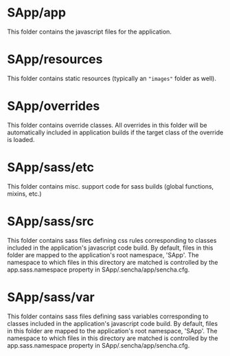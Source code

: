 # SApp/app

This folder contains the javascript files for the application.

# SApp/resources

This folder contains static resources (typically an `"images"` folder as well).

# SApp/overrides

This folder contains override classes. All overrides in this folder will be 
automatically included in application builds if the target class of the override
is loaded.

# SApp/sass/etc

This folder contains misc. support code for sass builds (global functions, 
mixins, etc.)

# SApp/sass/src

This folder contains sass files defining css rules corresponding to classes
included in the application's javascript code build.  By default, files in this 
folder are mapped to the application's root namespace, 'SApp'. The
namespace to which files in this directory are matched is controlled by the
app.sass.namespace property in SApp/.sencha/app/sencha.cfg. 

# SApp/sass/var

This folder contains sass files defining sass variables corresponding to classes
included in the application's javascript code build.  By default, files in this 
folder are mapped to the application's root namespace, 'SApp'. The
namespace to which files in this directory are matched is controlled by the
app.sass.namespace property in SApp/.sencha/app/sencha.cfg. 
